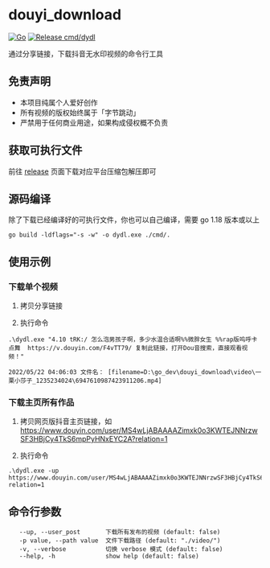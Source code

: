 # douyi_download

[![Go](https://github.com/nanlei2000/douyi_download/actions/workflows/go.yml/badge.svg)](https://github.com/nanlei2000/douyi_download/actions/workflows/go.yml)
[![Release cmd/dydl](https://github.com/nanlei2000/douyi_download/actions/workflows/release.yml/badge.svg)](https://github.com/nanlei2000/douyi_download/actions/workflows/release.yml)

通过分享链接，下载抖音无水印视频的命令行工具

## 免责声明

- 本项目纯属个人爱好创作
- 所有视频的版权始终属于「字节跳动」
- 严禁用于任何商业用途，如果构成侵权概不负责

## 获取可执行文件

前往 [release](https://github.com/nanlei2000/douyi_download/releases) 页面下载对应平台压缩包解压即可

## 源码编译

除了下载已经编译好的可执行文件，你也可以自己编译，需要 go 1.18 版本或以上

```
go build -ldflags="-s -w" -o dydl.exe ./cmd/.
```

## 使用示例

### 下载单个视频

1. 拷贝分享链接

2. 执行命令

```
.\dydl.exe "4.10 tRK:/ 怎么泡男孩子啊，多少水温合适啊%%微胖女生 %%rap版呜呼卡点舞  https://v.douyin.com/F4vTT79/ 复制此链接，打开Dou音搜索，直接观看视频！"

2022/05/22 04:06:03 文件名： [filename=D:\go_dev\douyi_download\video\一栗小莎子_1235234024\6947610987423911206.mp4]

```

### 下载主页所有作品

1. 拷贝网页版抖音主页链接，如 https://www.douyin.com/user/MS4wLjABAAAAZimxk0o3KWTEJNNrzwSF3HBjCy4TkS6mpPyHNxEYC2A?relation=1

2. 执行命令

```
.\dydl.exe -up https://www.douyin.com/user/MS4wLjABAAAAZimxk0o3KWTEJNNrzwSF3HBjCy4TkS6mpPyHNxEYC2A?relation=1
```

## 命令行参数

```
   --up, --user_post       下载所有发布的视频 (default: false)
   -p value, --path value  文件下载路径 (default: "./video/")
   -v, --verbose           切换 verbose 模式 (default: false)
   --help, -h              show help (default: false)
```
